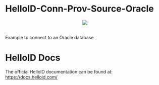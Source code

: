 # HelloID-Conn-Prov-Source-Oracle
<p align="center">
  <img src="github.com/test.png">
</p>
<br />
Example to connect to an Oracle database

# HelloID Docs
The official HelloID documentation can be found at: https://docs.helloid.com/
